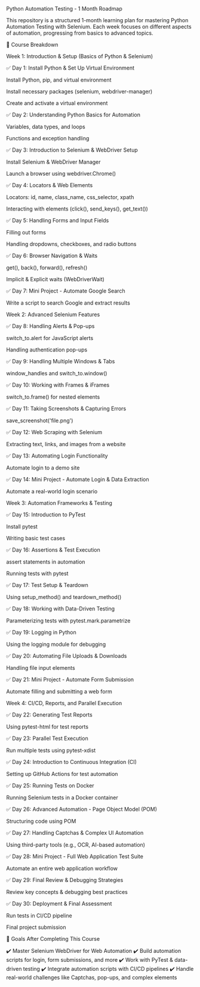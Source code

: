 Python Automation Testing - 1 Month Roadmap

This repository is a structured 1-month learning plan for mastering Python Automation Testing with Selenium. Each week focuses on different aspects of automation, progressing from basics to advanced topics.

📅 Course Breakdown

Week 1: Introduction & Setup (Basics of Python & Selenium)

✅ Day 1: Install Python & Set Up Virtual Environment

Install Python, pip, and virtual environment

Install necessary packages (selenium, webdriver-manager)

Create and activate a virtual environment

✅ Day 2: Understanding Python Basics for Automation

Variables, data types, and loops

Functions and exception handling

✅ Day 3: Introduction to Selenium & WebDriver Setup

Install Selenium & WebDriver Manager

Launch a browser using webdriver.Chrome()

✅ Day 4: Locators & Web Elements

Locators: id, name, class_name, css_selector, xpath

Interacting with elements (click(), send_keys(), get_text())

✅ Day 5: Handling Forms and Input Fields

Filling out forms

Handling dropdowns, checkboxes, and radio buttons

✅ Day 6: Browser Navigation & Waits

get(), back(), forward(), refresh()

Implicit & Explicit waits (WebDriverWait)

✅ Day 7: Mini Project - Automate Google Search

Write a script to search Google and extract results

Week 2: Advanced Selenium Features

✅ Day 8: Handling Alerts & Pop-ups

switch_to.alert for JavaScript alerts

Handling authentication pop-ups

✅ Day 9: Handling Multiple Windows & Tabs

window_handles and switch_to.window()

✅ Day 10: Working with Frames & iFrames

switch_to.frame() for nested elements

✅ Day 11: Taking Screenshots & Capturing Errors

save_screenshot('file.png')

✅ Day 12: Web Scraping with Selenium

Extracting text, links, and images from a website

✅ Day 13: Automating Login Functionality

Automate login to a demo site

✅ Day 14: Mini Project - Automate Login & Data Extraction

Automate a real-world login scenario

Week 3: Automation Frameworks & Testing

✅ Day 15: Introduction to PyTest

Install pytest

Writing basic test cases

✅ Day 16: Assertions & Test Execution

assert statements in automation

Running tests with pytest

✅ Day 17: Test Setup & Teardown

Using setup_method() and teardown_method()

✅ Day 18: Working with Data-Driven Testing

Parameterizing tests with pytest.mark.parametrize

✅ Day 19: Logging in Python

Using the logging module for debugging

✅ Day 20: Automating File Uploads & Downloads

Handling file input elements

✅ Day 21: Mini Project - Automate Form Submission

Automate filling and submitting a web form

Week 4: CI/CD, Reports, and Parallel Execution

✅ Day 22: Generating Test Reports

Using pytest-html for test reports

✅ Day 23: Parallel Test Execution

Run multiple tests using pytest-xdist

✅ Day 24: Introduction to Continuous Integration (CI)

Setting up GitHub Actions for test automation

✅ Day 25: Running Tests on Docker

Running Selenium tests in a Docker container

✅ Day 26: Advanced Automation - Page Object Model (POM)

Structuring code using POM

✅ Day 27: Handling Captchas & Complex UI Automation

Using third-party tools (e.g., OCR, AI-based automation)

✅ Day 28: Mini Project - Full Web Application Test Suite

Automate an entire web application workflow

✅ Day 29: Final Review & Debugging Strategies

Review key concepts & debugging best practices

✅ Day 30: Deployment & Final Assessment

Run tests in CI/CD pipeline

Final project submission

🎯 Goals After Completing This Course

✔️ Master Selenium WebDriver for Web Automation
✔️ Build automation scripts for login, form submissions, and more
✔️ Work with PyTest & data-driven testing
✔️ Integrate automation scripts with CI/CD pipelines
✔️ Handle real-world challenges like Captchas, pop-ups, and complex elements

